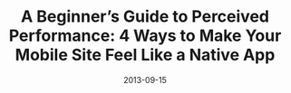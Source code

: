 ---
layout: post
title: "A Beginner’s Guide to Perceived Performance: 4 Ways to Make Your Mobile Site Feel Like a Native App"
subtitle:
description: Really neat blog post describing how to create some great UX improvements for web apps and mobile web sites.
link: http://www.mobify.com/blog/beginners-guide-to-perceived-performance/
date: 2013-09-15
tags: [link, front-end development]
image:
  feature:
  credit:
  creditlink:
share: true
---